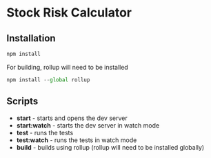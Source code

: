 # Stock Risk Calculator

## Installation

```js
npm install
```

For building, rollup will need to be installed
```js
npm install --global rollup
```

## Scripts
* __start__ - starts and opens the dev server
* __start:watch__ - starts the dev server in watch mode
* __test__ - runs the tests
* __test:watch__ - runs the tests in watch mode
* __build__ - builds using rollup (rollup will need to be installed globally)




